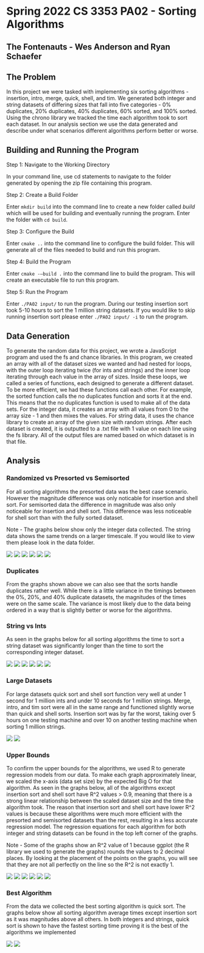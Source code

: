 # Spring 2022 CS 3353 PA02 - Sorting Algorithms
## The Fontenauts - Wes Anderson and Ryan Schaefer

## The Problem

In this project we were tasked with implementing six sorting algorithms - insertion, intro, merge, quick, shell, and tim. We generated both integer and string datasets of differing sizes that fall into five categories -  0% duplicates, 20% duplicates, 40% duplicates, 60% sorted, and 100% sorted. Using the chrono library we tracked the time each algorithm took to sort each dataset. In our analysis section we use the data generated and describe under what scenarios different algorithms perform better or worse.

## Building and Running the Program

Step 1: Navigate to the Working Directory

In your command line, use cd statements to navigate to the folder generated by opening the zip file containing this program.

Step 2: Create a Build Folder

Enter ```mkdir build``` into the command line to create a new folder called *build* which will be used for building and eventually running the program. Enter the folder with ```cd build```.

Step 3: Configure the Build

Enter ```cmake ..``` into the command line to configure the build folder. This will generate all of the files needed to build and run this program.

Step 4: Build the Program

Enter ```cmake -–build .``` into the command line to build the program. This will create an executable file to run this program.

Step 5: Run the Program

Enter ```./PA02 input/``` to run the program. During our testing insertion sort took 5-10 hours to sort the 1 million string datasets. If you would like to skip running insertion sort please enter ```./PA02 input/ -i``` to run the program.

## Data Generation

To generate the random data for this project, we wrote a JavaScript program and used the fs and chance libraries. In this program, we created an array with all of the dataset sizes we wanted and had nested for loops, with the outer loop iterating twice (for ints and strings) and the inner loop iterating through each value in the array of sizes. Inside these loops, we called a series of functions, each designed to generate a different dataset. To be more efficient, we had these functions call each other. For example, the sorted function calls the no duplicates function and sorts it at the end. This means that the no duplicates function is used to make all of the data sets. For the integer data, it creates an array with all values from 0 to the array size - 1 and then mixes the values. For string data, it uses the chance library to create an array of the given size with random strings. After each dataset is created, it is outputted to a .txt file with 1 value on each line using the fs library. All of the output files are named based on which dataset is in that file.

## Analysis

### Randomized vs Presorted vs Semisorted

For all sorting algorithms the presorted data was the best case scenario. However the magnitude difference was only noticable for insertion and shell sort. For semisorted data the difference in magnitude was also only noticeable for insertion and shell sort. This difference was less noticeable for shell sort than with the fully sorted dataset.

Note - The graphs below show only the integer data collected. The string data shows the same trends on a larger timescale. If you would like to view them please look in the data folder.

<img src="./data/insertionInts.svg" />
<img src="./data/introInts.svg" />
<img src="./data/mergeInts.svg" />
<img src="./data/quickInts.svg" />
<img src="./data/shellInts.svg" />
<img src="./data/timInts.svg" />

### Duplicates

From the graphs shown above we can also see that the sorts handle duplicates rather well. While there is a little variance in the timings between the 0%, 20%, and 40% duplicate datasets, the magnitudes of the times were on the same scale. The variance is most likely due to the data being ordered in a way that is slightly better or worse for the algorithms.

### String vs Ints

As seen in the graphs below for all sorting algorithms the time to sort a string dataset was significantly longer than the time to sort the corresponding integer dataset.

<img src="./data/insertionMean.svg" />
<img src="./data/introMean.svg" />
<img src="./data/mergeMean.svg" />
<img src="./data/quickMean.svg" />
<img src="./data/shellMean.svg" />
<img src="./data/timMean.svg" />

### Large Datasets

For large datasets quick sort and shell sort function very well at under 1 second for 1 million ints and under 10 seconds for 1 million strings. Merge, intro, and tim sort were all in the same range and functioned slightly worse than quick and shell sorts. Insertion sort was by far the worst, taking over 5 hours on one testing machine and over 10 on another testing machine when sorting 1 million strings.

<img src="./data/intMean.svg" />
<img src="./data/stringMean.svg" />

### Upper Bounds

To confirm the upper bounds for the algorithms, we used R to generate regression models from our data. To make each graph approximately linear, we scaled the x-axis (data set size) by the expected Big O for that algorithm. As seen in the graphs below, all of the algorithms except insertion sort and shell sort have R^2 values > 0.9, meaning that there is a strong linear relationship between the scaled dataset size and the time the algorithm took. The reason that insertion sort and shell sort have lower R^2 values is because these algorithms were much more efficient with the presorted and semisorted datasets than the rest, resulting in a less accurate regression model. The regression equations for each algorithm for both integer and string datasets can be found in the top left corner of the graphs.

Note - Some of the graphs show an R^2 value of 1 because ggplot (the R library we used to generate the graphs) rounds the values to 2 decimal places. By looking at the placement of the points on the graphs, you will see that they are not all perfectly on the line so the R^2 is not exactly 1.

<img src="./data/insertionRegression.svg" />
<img src="./data/introRegression.svg" />
<img src="./data/mergeRegression.svg" />
<img src="./data/quickRegression.svg" />
<img src="./data/shellRegression.svg" />
<img src="./data/timRegression.svg" />

### Best Algorithm

From the data we collected the best sorting algorithm is quick sort. The graphs below show all sorting algorithm average times except insertion sort as it was magnitudes above all others. In both integers and strings, quick sort is shown to have the fastest sorting time proving it is the best of the algorithms we implemented

<img src="./data/intMean2.svg" />
<img src="./data/stringMean2.svg" />

